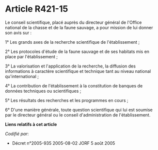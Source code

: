 # Article R421-15

Le conseil scientifique, placé auprès du directeur général de l'Office national de la chasse et de la faune sauvage, a pour
mission de lui donner son avis sur :

1° Les grands axes de la recherche scientifique de l'établissement ;

2° Les protocoles d'étude de la faune sauvage et de ses habitats mis en place par l'établissement ;

3° La valorisation et l'application de la recherche, la diffusion des informations à caractère scientifique et technique tant
au niveau national qu'international ;

4° La contribution de l'établissement à la constitution de banques de données techniques ou scientifiques ;

5° Les résultats des recherches et les programmes en cours ;

6° D'une manière générale, toute question scientifique qui lui est soumise par le directeur général ou le conseil
d'administration de l'établissement.

**Liens relatifs à cet article**

_Codifié par_:

  - Décret n°2005-935 2005-08-02 JORF 5 août 2005
